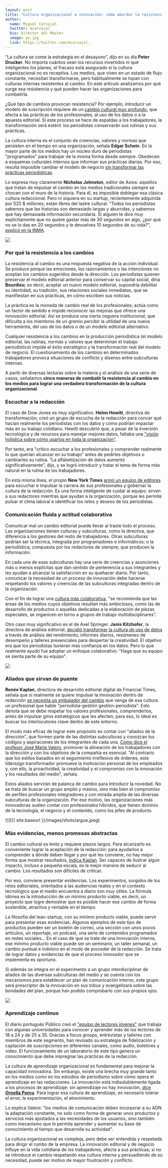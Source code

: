 ```yaml
---
layout: post
title: "Cultura organizacional e innovación: cómo abordar la resistencia al cambio en las redacciones"
author:
  name: Miguel Carvajal
  twitter: mcarvajal_
  bio: Director del Máster
  image: yo.jpg
  link: https://twitter.com/mcarvajal_
---
```

“La cultura se come la estrategia en el desayuno”, dijo en su día **Peter Drucker**. No importa cuántos sean los recursos invertidos ni qué inteligentes los planes, el fracaso está asegurado si la cultura organizacional no es receptiva. Los medios, que viven en un estado de flujo constante, necesitan transformarse, pero habitualmente se topan con culturas internas resistentes al cambio. En este artículo analizamos por qué surge esa resistencia y qué pueden hacer las organizaciones para combatirla.

¿Qué tipo de cambios provocan resistencia? Por ejemplo, introducir un modelo de suscripción requiere de un [cambio cultural muy profundo]( https://mip.umh.es/blog/2020/06/30/quien-gana-pierde-perfiles-profesionales-pago-contenidos/), que afecta a las prácticas de los profesionales, al uso de los datos o a la apuesta editorial. Si este proceso se hace de espaldas a los trabajadores, la transformación será estéril: los periodistas conservarán sus rutinas y sus prácticas.

La cultura interna es el conjunto de creencias, valores y normas que persisten en el tiempo en una organización, señala **Edgar Schein**. En la mayor parte de los medios hay un núcleo duro de periodistas "programados" para trabajar de la misma forma desde siempre. Obedecen a esquemas culturales internos que informan sus prácticas diarias. Por eso, resulta imposible cambiar el modelo de negocio [sin transformar las prácticas periodísticas](https://doi.org/10.1080/1461670X.2020.1854619). 

Lo expresa muy claramente **Nicholas Johnston**, editor de Axios: aquellos que tratan de impulsar el cambio en los medios tradicionales siempre se chocan con el muro de la historia. Para él, es imposible doblegar esa clásica cultura redaccional. Pero ni siquiera en su startup, recientemente adquirida por 525 $ millones, están libres del lastre cultural: "Todos los periodistas sabemos que las historias son demasiado largas y aburridas, y sabemos que hay demasiada información secundaria. Si alguien te dice muy explícitamente que no quiere gastar más de 30 segundos en algo, ¿por qué no se lo das en 20 segundos y le devuelves 10 segundos de su vida?", [explicó en la INMA]( https://inma.org/blogs/newsroom-initiative/post.cfm/axios-publisher-shares-lesson-learned-for-media-companies-journalists).

![](https://images.axios.com/-b8zEgbeZktbtP_tiLjxZCkw8Yk=/0x0:1920x1080/1920x1080/2022/11/09/1668022778986.png)

### Por qué la resistencia a los cambios

La resistencia al cambio es una respuesta negativa de la acción individual. Se produce porque las emociones, los razonamientos o las intenciones no aceptan los cambios sugeridos desde la dirección. Los periodistas quieren preservar el modelo editorial anterior para conservar su capital social, diría **Bourdieu**; es decir, aceptar un nuevo modelo editorial, supondría debilitar su identidad, su tradición, sus relaciones sociales inmediatas, que se manifiestan en sus prácticas, en cómo escriben sus noticias. 

La práctica es la moneda de cambio real de los profesionales; actúa como un factor de sentido e impide reconocer las mejoras que ofrece una innovación editorial. Así se produce una cierta ceguera institucional, que dificulta a los miembros de un gremio percibir la utilidad de una nueva herramienta, del uso de los datos o de un modelo editorial alternativo.

Cualquier resistencia a los cambios en la producción periodística (el modelo editorial, las rutinas, normas y valores que determinan el trabajo periodístico) impide el éxito estratégico y la transformación real del modelo de negocio. El cuestionamiento de los cambios en determinados trabajadores provoca situaciones de conflicto y disenso entre subculturas internas. 

A partir de diversas lecturas sobre la materia y el análisis de una serie de casos, señalamos **cinco maneras de combatir la resistencia al cambio en los medios para lograr una verdadera transformación de la cultura organizacional**.

### Escuchar a la redacción

El caso de Dow Jones es muy significativo. **Helen Hewitt**, directiva de transformación, creó un grupo de escucha de la redacción para concer qué hacían realmente los periodistas con los datos y cómo podrían impactar más en su trabajo cotidiano. Hewitt descubrió que, a pesar de la inversión tecnológica y de recursos para manejar mejores datos, faltaba una ["visión holística sobre cómo usarlos en toda la organización"](https://inma.org/blogs/conference/post.cfm/media-companies-are-making-data-more-accessible-for-non-data-teams).

Por tanto, era "crítico escuchar a los profesionales y comprender realmente lo que querían alcanzar en su trabajo" antes de pedirles objetivos o cambiarles su rutina. “La alfabetización de datos aumentó significativamente”, dijo, y se logró introducir y tratar el tema de forma más natural en la rutina de los trabajadores.

En esta misma línea, el propio **New York Times** [armó un equipo de editores](https://www.nytco.com/press/introducing-our-newsroom-culture-and-careers-department/) para escuchar e impulsar la carrera de sus profesionales y gobernar la cultura de la redacción. Es una forma inteligente de cuidar al equipo: sirven a sus redactores mientras que ayudan a la organización, porque les permite pulsar el clima laboral e identificar los retos y deseos de los periodistas.

### Comunicación fluida y actitud colaborativa

Comunicar mal un cambio editorial puede llevar al traste todo el proceso. Las organizaciones tienen culturas y subculturas, como la directiva, que diferencia a los gestores del resto de trabajadores. Otras subculturas podrían ser la técnica, integrada por programadores e informáticos; o la periodística; compuesta por los redactores de siempre; que producen la información. 

En cada una de esas subculturas hay una serie de creencias y asunciones más o menos explícitas que dan sentido de pertenencia a sus integrantes y les ayudan a alcanzar la satisfacción en su quehacer diario. Por tanto, comunicar la necesidad de un proceso de innovación debe hacerse respetando los valores y creencias de las subculturas integradas dentro de la organización.

Con el fin de lograr una [cultura más colaborativa]( https://mip.umh.es/blog/2020/12/02/como-se-construye-la-innovacion-10-claves-organizacion-medios-digitales-sostenibilidad/), "se recomienda que las áreas de los medios cuyos objetivos resultan más ambiciosos, como las de desarrollo de productos o aquellas dedicadas a la elaboración de piezas especiales, se organicen en torno a grupos de trabajo multidisciplinares".

Otro caso muy significativo es el de Axel Springer. **Janis Kitzhofer**, la directora de análisis editorial, [decidió transformar la cultura de uso de datos](https://inma.org/blogs/conference/post.cfm/media-companies-are-making-data-more-accessible-for-non-data-teams) a través de análisis del rendimiento, informes diarios, resúmenes de desempeño y talleres presenciales para despertar la creatividad. El objetivo era que los periodistas tuvieran más confianza en los datos. Pero lo que realmente ayudó fue adoptar un enfoque colaborativo: "Haga que su equipo se sienta parte de su equipo".

![](https://variety.com/wp-content/uploads/2017/07/mergers-and-deals-placeholder.jpg?w=681&h=383&crop=1)

### Aliados que sirvan de puente

**Renée Kaplan**, directora de desarrollo editorial digital de Financial Times, señala que si realmente se quiere impulsar la innovación dentro de redacción [se necesita un embajador del cambio](https://inma.org/blogs/newsroom-initiative/post.cfm/ft-shares-lessons-about-combining-the-newsroom-business) que venga de esa cultura: un profesional que hable "periodista-gestión gestión-periodista". Esto denota que se debe respetar los valores profesionales, comprenderlos, antes de impulsar giros estratégicos que les afecten; para eso, lo ideal es buscar los interlocutores clave dentro de este entorno.

El modo más eficaz de lograr este propósito es contar con "aliados de la dirección", que formen parte de las distintas subculturas y conozcan los códigos y aspiraciones de los integrantes de cada una. [Como dice el profesor José María Valero](https://mip.umh.es/blog/2020/12/02/como-se-construye-la-innovacion-10-claves-organizacion-medios-digitales-sostenibilidad/), promover la alineación de los trabajadores con la dirección y con los objetivos de la compañía es esencial. "Al contrario que los estilos basados en el seguimiento irreflexivo de órdenes, este liderazgo transformador promueve la motivación personal de los empleados y, con ello, la proactividad, la creatividad y el compromiso con la innovación y los resultados del medio", señala. 

Estos aliados servirán de palanca de cambio para introducir la novedad. No se trata de buscar un grupo amplio y masivo, sino más bien el compromiso de perfiles profesionales integradores y con mirada amplia de las diversas subculturas de la organización. Por ese motivo, las organizaciones más innovadoras suelen contar con profesionales híbridos, que tienen dominio de la tecnología, el negocio y el contenido, como los jefes de producto.

![]({{ site.baseurl }}/images/shots/argue.jpeg)

### Más evidencias, menos promesas abstractas

El cambio cultural es lento y requiere plazos largos. Para alcanzarlo es conveniente lograr la aceptación de la redacción: para ayudarlos a comprender a dónde deben llegar y por qué les conviene, no hay mejor forma que mostrar resultados, [indica Kaplan](https://inma.org/blogs/newsroom-initiative/post.cfm/ft-shares-lessons-about-combining-the-newsroom-business). Ser capaces de ilustrar algún impacto, incluso a pequeña escala, es la mejor manera de seducir al cambio. Los resultados son difíciles de criticar.

Por eso, conviene presentar evidencias. Los experimentos, surgidos de los retos editoriales, orientados a las audiencias reales y en el contexto tecnológico que el medio encuentra a diario son muy útiles. La fórmula idónea es la introducción de un mínimo producto viable, es decir, un proyecto que logre demostrar que es posible hacer ese cambio de forma sostenible, atractiva y rentable en el tiempo. 

La filosofía del lean-startup, con su mínimo producto viable, puede servir para presentar esas evidencias. Algunos ejemplos de este tipo de productos pueden ser un boletín de correo, una sección con unos pocos artículos, un reportaje, un podcast, una serie de contenidos programados en redes sociales... En el caso de que se trate de una innovación interna, ese mínimo producto viable puede ser un seminario, un taller semanal, un cambio puntual e indoloro en el modo de proceder de la redacción. Se trata de lograr datos y evidencias de que el proceso innovador que se implementa es oportuno.

Si además se integra en el experimento a un grupo interdisciplinar de aliados de las diversas subculturas del medio y se cuenta con los mecanismos para establecer un plan de comunicación interno, este grupo será prescriptor de la innovación en sus tribus y evangelizará sobre las bondades del plan, porque han podido comprobarlo con sus propios ojos. 

![](https://charlotte.axios.com/wp-content/uploads/2021/02/CMS-public-school-exodus.jpg)

### Aprendizaje continuo

El diario portugués Público creó el ["equipo de lectores jóvenes"](https://inma.org/blogs/conference/post.cfm/publico-implements-3-step-digital-innovation-process-shares-5-lessons-learned) que trabaja con algunas universidades para conocer y aprender más de los lectores de 18 a 24 y de 25 a 35. Gracias a focus groups, entrevistas y talleres con miembros de este segmento, han revisado su estrategia de fidelización y captación de suscripciones en diferentes canales, como audio, boletines y video. El funcionamiento de un laboratorio de este tipo genera un conocimiento que debe impregnar las prácticas de la redacción.

La cultura de aprendizaje organizacional es fundamental para mejorar la capacidad innovadora. Sin embargo, existe una brecha muy grande tanto en los medios como en los estudios de periodismo sobre cómo opera el aprendizaje en las redacciones. La innovación está indisolublemente ligada a los procesos de aprendizaje: sin aprendizaje no hay innovación, [dice **Ornella Porcu**](https://journals.sagepub.com/doi/pdf/10.1177/1464884917724596). Para lograr esa cultura de aprendizaje, es necesario tolerar el error, la experimentación, el atrevimiento. 

Lo explica Valero: "los medios de comunicación deben incorporar a su ADN la adaptación constante, no solo como forma de generar unos productos y servicios más ajustados a las necesidades de los usuarios, sino también como mecanismo que le permita aprender y aumentar su base de conocimiento al tiempo que desarrolla su actividad". 

La cultura organizacional es compleja, pero debe ser entendida y respetada para dirigir el rumbo de la empresa. La innovación editorial y de negocio influye en la vida cotidiana de los trabajadores, afecta a sus prácticas; si no se introduce el cambio respetando esa cultura interna y persuadiendo de su necesidad, puede ser motivo de mayor frustración y conflicto.